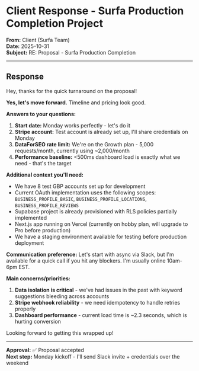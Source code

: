 # Client Response - Surfa Production Completion Project

**From:** Client (Surfa Team)  
**Date:** 2025-10-31  
**Subject:** RE: Proposal - Surfa Production Completion

---

## Response

Hey, thanks for the quick turnaround on the proposal!

**Yes, let's move forward.** Timeline and pricing look good.

**Answers to your questions:**

1. **Start date:** Monday works perfectly - let's do it
2. **Stripe account:** Test account is already set up, I'll share credentials on Monday
3. **DataForSEO rate limit:** We're on the Growth plan - 5,000 requests/month, currently using ~2,000/month
4. **Performance baseline:** <500ms dashboard load is exactly what we need - that's the target

**Additional context you'll need:**

- We have 8 test GBP accounts set up for development
- Current OAuth implementation uses the following scopes: `BUSINESS_PROFILE_BASIC`, `BUSINESS_PROFILE_LOCATIONS`, `BUSINESS_PROFILE_REVIEWS` 
- Supabase project is already provisioned with RLS policies partially implemented
- Next.js app running on Vercel (currently on hobby plan, will upgrade to Pro before production)
- We have a staging environment available for testing before production deployment

**Communication preference:** Let's start with async via Slack, but I'm available for a quick call if you hit any blockers. I'm usually online 10am-6pm EST.

**Main concerns/priorities:**

1. **Data isolation is critical** - we've had issues in the past with keyword suggestions bleeding across accounts
2. **Stripe webhook reliability** - we need idempotency to handle retries properly
3. **Dashboard performance** - current load time is ~2.3 seconds, which is hurting conversion

Looking forward to getting this wrapped up!

---

**Approval:** ✅ Proposal accepted  
**Next step:** Monday kickoff - I'll send Slack invite + credentials over the weekend
